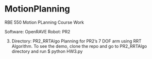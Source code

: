 # MotionPlanning

RBE 550 Motion PLanning Course Work

Software: OpenRAVE 
Robot: PR2

3. Directory: PR2_RRTAlgo
Planning for PR2’s 7 DOF arm using RRT Algorithm.
To see the demo, clone the repo and go to PR2_RRTAlgo directory and run
$ python HW3.py
